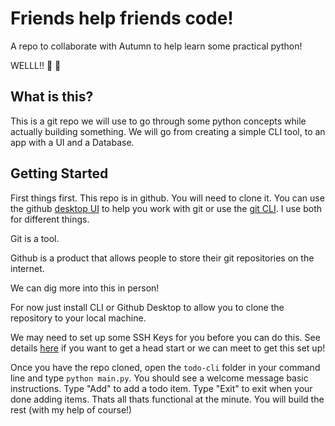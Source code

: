 # Friends help friends code! 
A repo to collaborate with Autumn to help learn some practical python! 

WELLL!! :wave: :wave:

## What is this? 

This is a git repo we will use to go through some python concepts while actually building something. We will go from creating a simple CLI tool, to an app with a UI and a Database. 

## Getting Started

First things first. This repo is in github. You will need to clone it. You can use the github [desktop UI](https://desktop.github.com/) to help you work with git or use the [git CLI](https://git-scm.com/downloads). I use both for different things.  

Git is a tool. 

Github is a product that allows people to store their git repositories on the internet. 

We can dig more into this in person! 

For now just install CLI or Github Desktop to allow you to clone the repository to your local machine. 

We may need to set up some SSH Keys for you before you can do this. See details [here](https://docs.github.com/en/authentication/connecting-to-github-with-ssh) if you want to get a head start or we can meet to get this set up! 

Once you have the repo cloned, open the `todo-cli` folder in your command line and type `python main.py`. You should see a welcome message basic instructions. Type "Add" to add a todo item. Type "Exit" to exit when your done adding items. Thats all thats functional at the minute. You will build the rest (with my help of course!)


